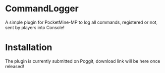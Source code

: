 # CommandLogger
A simple plugin for PocketMine-MP to log all commands, registered or not, sent by players into Console!

# Installation
The plugin is currently submitted on Poggit, download link will be here once released!
